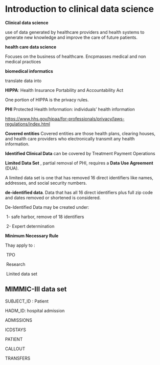 # Introduction to clinical data science

**Clinical data science**

use of data generated by healthcare providers and health systems to generate new knowledge and improve the care of future patients.

**health care data science**

Focuses on the business of healthcare. Encpmasses medical and non medical practices

**biomedical informatics** 

translate data into 





**HIPPA**: Health Insurance Portability and Accountability Act

One portion of HIPPA is the privacy rules.

**PHI** Protected Health Information: individuals’ health information

https://www.hhs.gov/hipaa/for-professionals/privacy/laws-regulations/index.html

**Covered entities** Covered entities are those health plans, clearing houses, and health care providers who electronically transmit any health information.



**Identified Clinical Data** can be covered by Treatment Payment Operations

**Limited Data Set** , partial removal of PHI, requires a **Data Use Agreement** (DUA). 

A limited data set is one that has removed 16 direct identifiers like names, addresses, and social security numbers. 

**de-identified data**. Data that has all 16 direct identifiers plus full zip code and dates removed or shortened is considered.

De-Identified Data may be created under: 

​	1- safe harbor, remove of 18 identifiers

​	2- Expert determination

**Minimum Necessary Rule**

Thay apply to :

​	TPO

​	Research

​	Linited data set



## MIMMIC-III data set 

SUBJECT_ID : Patient

HADM_ID: hospital admission

ADMISSIONS

ICDSTAYS

PATIENT

CALLOUT 

TRANSFERS

